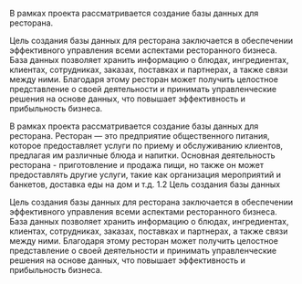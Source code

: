 В рамках проекта рассматривается создание базы данных для ресторана. 

Цель создания базы данных для ресторана заключается в обеспечении эффективного управления всеми аспектами ресторанного бизнеса. База данных позволяет хранить информацию о блюдах, ингредиентах, клиентах, сотрудниках, заказах, поставках и партнерах, а также связи между ними. Благодаря этому ресторан может получить целостное представление о своей деятельности и принимать управленческие решения на основе данных, что повышает эффективность и прибыльность бизнеса. 

В рамках проекта рассматривается создание базы данных для ресторана. Ресторан — это предприятие общественного питания, которое предоставляет услуги по приему и обслуживанию клиентов, предлагая им различные блюда и напитки. Основная деятельность ресторана - приготовление и продажа пищи, но также он может предоставлять другие услуги, такие как организация мероприятий и банкетов, доставка еды на дом и т.д.
1.2	Цель создания базы данных

Цель создания базы данных для ресторана заключается в обеспечении эффективного управления всеми аспектами ресторанного бизнеса. База данных позволяет хранить информацию о блюдах, ингредиентах, клиентах, сотрудниках, заказах, поставках и партнерах, а также связи между ними. Благодаря этому ресторан может получить целостное представление о своей деятельности и принимать управленческие решения на основе данных, что повышает эффективность и прибыльность бизнеса. 
